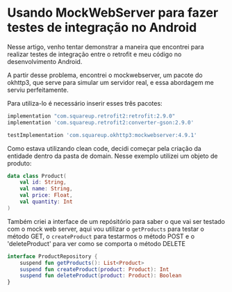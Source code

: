 # Usando MockWebServer para fazer testes de integração no Android

Nesse artigo, venho tentar demonstrar a maneira que encontrei para realizar testes de integração entre o retrofit e meu código no desenvolvimento Android.


A partir desse problema, encontrei o mockwebserver, um pacote do okhttp3, que serve para simular um servidor real, e essa abordagem me serviu perfeitamente.

Para utiliza-lo é necessário inserir esses três pacotes:
```gradle
implementation "com.squareup.retrofit2:retrofit:2.9.0"
implementation 'com.squareup.retrofit2:converter-gson:2.9.0'

testImplementation 'com.squareup.okhttp3:mockwebserver:4.9.1'
```

Como estava utilizando clean code, decidi começar pela criação da entidade dentro da pasta de domain. Nesse exemplo utilizei um objeto de produto:
```kt
data class Product(
    val id: String,
    val name: String,
    val price: Float,
    val quantity: Int
)
```
Também criei a interface de um repósitório para saber o que vai ser testado com o mock web server, aqui vou utilizar o `getProducts` para testar o método GET, o `createProduct` para testarmos o método POST e o 'deleteProduct' para ver como se comporta o método DELETE

```kt
interface ProductRepository {
    suspend fun getProducts(): List<Product>
    suspend fun createProduct(product: Product): Int
    suspend fun deleteProduct(product: Product): Boolean
}
```